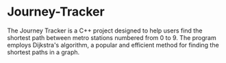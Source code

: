 # Journey-Tracker
The Journey Tracker is a C++ project designed to help users find the shortest path between metro stations numbered from 0 to 9. The program employs Dijkstra's algorithm, a popular and efficient method for finding the shortest paths in a graph.
